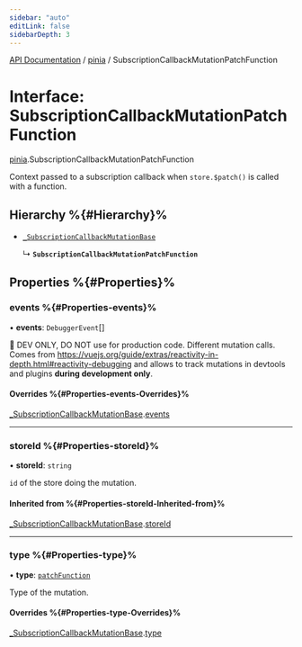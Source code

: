```yaml
---
sidebar: "auto"
editLink: false
sidebarDepth: 3
---
```


[API Documentation](../index.md) / [pinia](../modules/pinia.md) / SubscriptionCallbackMutationPatchFunction

# Interface: SubscriptionCallbackMutationPatchFunction

[pinia](../modules/pinia.md).SubscriptionCallbackMutationPatchFunction

Context passed to a subscription callback when `store.$patch()` is called
with a function.

## Hierarchy %{#Hierarchy}%

- [`_SubscriptionCallbackMutationBase`](pinia._SubscriptionCallbackMutationBase.md)

  ↳ **`SubscriptionCallbackMutationPatchFunction`**

## Properties %{#Properties}%

### events %{#Properties-events}%

• **events**: `DebuggerEvent`[]

🔴 DEV ONLY, DO NOT use for production code. Different mutation calls. Comes from
https://vuejs.org/guide/extras/reactivity-in-depth.html#reactivity-debugging and allows to track mutations in
devtools and plugins **during development only**.

#### Overrides %{#Properties-events-Overrides}%

[_SubscriptionCallbackMutationBase](pinia._SubscriptionCallbackMutationBase.md).[events](pinia._SubscriptionCallbackMutationBase.md#events)

___

### storeId %{#Properties-storeId}%

• **storeId**: `string`

`id` of the store doing the mutation.

#### Inherited from %{#Properties-storeId-Inherited-from}%

[_SubscriptionCallbackMutationBase](pinia._SubscriptionCallbackMutationBase.md).[storeId](pinia._SubscriptionCallbackMutationBase.md#storeid)

___

### type %{#Properties-type}%

• **type**: [`patchFunction`](../enums/pinia.MutationType.md#patchfunction)

Type of the mutation.

#### Overrides %{#Properties-type-Overrides}%

[_SubscriptionCallbackMutationBase](pinia._SubscriptionCallbackMutationBase.md).[type](pinia._SubscriptionCallbackMutationBase.md#type)
